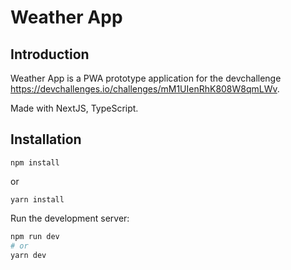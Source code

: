 # Weather App 

## Introduction
Weather App is a PWA prototype application for the devchallenge https://devchallenges.io/challenges/mM1UIenRhK808W8qmLWv.

Made with NextJS, TypeScript.

## Installation

```
npm install
```

or

```
yarn install 
```

Run the development server:

```bash
npm run dev
# or
yarn dev
```
